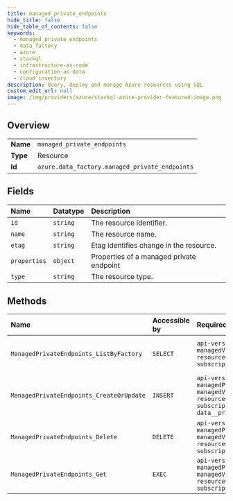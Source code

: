 ```yaml
---
title: managed_private_endpoints
hide_title: false
hide_table_of_contents: false
keywords:
  - managed_private_endpoints
  - data_factory
  - azure    
  - stackql
  - infrastructure-as-code
  - configuration-as-data
  - cloud inventory
description: Query, deploy and manage Azure resources using SQL
custom_edit_url: null
image: /img/providers/azure/stackql-azure-provider-featured-image.png
---
```

  
    

## Overview
<table><tbody>
<tr><td><b>Name</b></td><td><code>managed_private_endpoints</code></td></tr>
<tr><td><b>Type</b></td><td>Resource</td></tr>
<tr><td><b>Id</b></td><td><code>azure.data_factory.managed_private_endpoints</code></td></tr>
</tbody></table>

## Fields
| Name | Datatype | Description |
|:-----|:---------|:------------|
| `id` | `string` | The resource identifier. |
| `name` | `string` | The resource name. |
| `etag` | `string` | Etag identifies change in the resource. |
| `properties` | `object` | Properties of a managed private endpoint |
| `type` | `string` | The resource type. |
## Methods
| Name | Accessible by | Required Params | Description |
|:-----|:--------------|:----------------|:------------|
| `ManagedPrivateEndpoints_ListByFactory` | `SELECT` | `api-version, factoryName, managedVirtualNetworkName, resourceGroupName, subscriptionId` | Lists managed private endpoints. |
| `ManagedPrivateEndpoints_CreateOrUpdate` | `INSERT` | `api-version, factoryName, managedPrivateEndpointName, managedVirtualNetworkName, resourceGroupName, subscriptionId, data__properties` | Creates or updates a managed private endpoint. |
| `ManagedPrivateEndpoints_Delete` | `DELETE` | `api-version, factoryName, managedPrivateEndpointName, managedVirtualNetworkName, resourceGroupName, subscriptionId` | Deletes a managed private endpoint. |
| `ManagedPrivateEndpoints_Get` | `EXEC` | `api-version, factoryName, managedPrivateEndpointName, managedVirtualNetworkName, resourceGroupName, subscriptionId` | Gets a managed private endpoint. |
